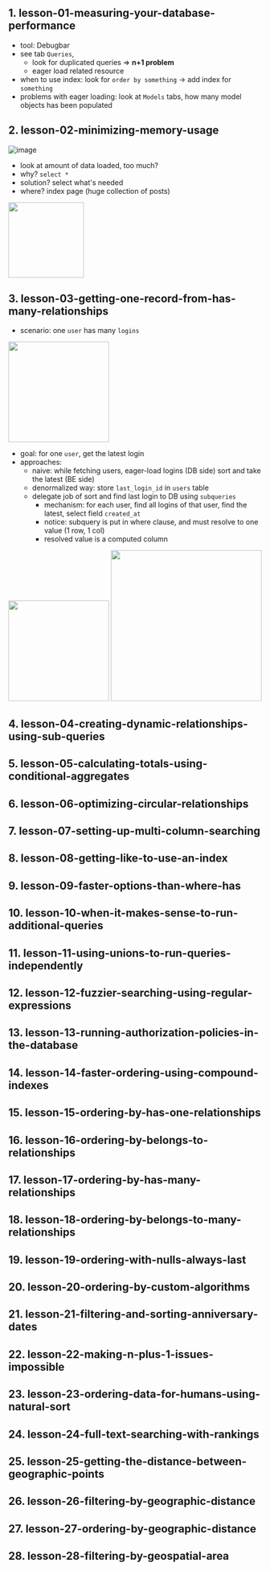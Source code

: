 ## 1. lesson-01-measuring-your-database-performance
- tool: Debugbar
- see tab `Queries`, 
  - look for duplicated queries => __n+1 problem__
  - eager load related resource
- when to use index: look for `order by something` -> add index for `something`
- problems with eager loading: look at `Models` tabs, how many model objects has been populated

## 2. lesson-02-minimizing-memory-usage
![image](https://user-images.githubusercontent.com/28957748/141107255-667b537b-cd85-4b19-ab4a-a1cdb77ea9be.png)
- look at amount of data loaded, too much?
- why? `select *`
- solution? select what's needed
- where? index page (huge collection of posts)
<img src="https://user-images.githubusercontent.com/28957748/141107836-bcc12080-b186-4f02-9517-9dfb37a6b88b.png" height="150px"/>

## 3. lesson-03-getting-one-record-from-has-many-relationships
- scenario: one `user` has many `logins`
<img src="https://user-images.githubusercontent.com/28957748/141114050-97c28211-26bc-410f-8af6-b9589665fe45.png" height="200px"/>

- goal: for one `user`, get the latest login
- approaches:
  - naive: while fetching users, eager-load logins (DB side) sort and take the latest (BE side)
  - denormalized way: store `last_login_id` in `users` table
  - delegate job of sort and find last login to DB using `subqueries`
    - mechanism: for each user, find all logins of that user, find the latest, select field `created_at`
    - notice: subquery is put in where clause, and must resolve to one value (1 row, 1 col)
    - resolved value is a computed column

<img src="https://user-images.githubusercontent.com/28957748/141115832-f91b3db2-fc46-4d56-9527-6f7f13320cf0.png" height="200px"/>

<img src="https://user-images.githubusercontent.com/28957748/141116380-f50361ff-0781-422e-be8e-0ad9658d2eff.png" height="300px"/>

## 4. lesson-04-creating-dynamic-relationships-using-sub-queries

## 5. lesson-05-calculating-totals-using-conditional-aggregates

## 6. lesson-06-optimizing-circular-relationships

## 7. lesson-07-setting-up-multi-column-searching

## 8. lesson-08-getting-like-to-use-an-index

## 9. lesson-09-faster-options-than-where-has

## 10. lesson-10-when-it-makes-sense-to-run-additional-queries

## 11. lesson-11-using-unions-to-run-queries-independently

## 12. lesson-12-fuzzier-searching-using-regular-expressions

## 13. lesson-13-running-authorization-policies-in-the-database

## 14. lesson-14-faster-ordering-using-compound-indexes

## 15. lesson-15-ordering-by-has-one-relationships

## 16. lesson-16-ordering-by-belongs-to-relationships

## 17. lesson-17-ordering-by-has-many-relationships

## 18. lesson-18-ordering-by-belongs-to-many-relationships

## 19. lesson-19-ordering-with-nulls-always-last

## 20. lesson-20-ordering-by-custom-algorithms

## 21. lesson-21-filtering-and-sorting-anniversary-dates

## 22. lesson-22-making-n-plus-1-issues-impossible

## 23. lesson-23-ordering-data-for-humans-using-natural-sort

## 24. lesson-24-full-text-searching-with-rankings

## 25. lesson-25-getting-the-distance-between-geographic-points

## 26. lesson-26-filtering-by-geographic-distance

## 27. lesson-27-ordering-by-geographic-distance

## 28. lesson-28-filtering-by-geospatial-area
